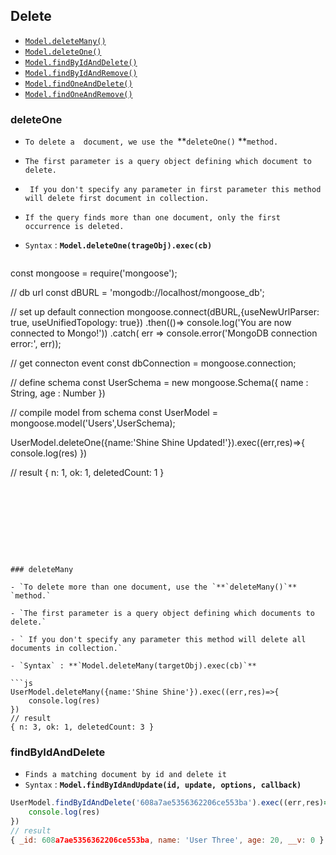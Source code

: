 ##                                                                                                                                                                                                                    Delete

- [`Model.deleteMany()`](https://mongoosejs.com/docs/api.html#model_Model.deleteMany)
- [`Model.deleteOne()`](https://mongoosejs.com/docs/api.html#model_Model.deleteOne)
- [`Model.findByIdAndDelete()`](https://mongoosejs.com/docs/api.html#model_Model.findByIdAndDelete)
- [`Model.findByIdAndRemove()`](https://mongoosejs.com/docs/api.html#model_Model.findByIdAndRemove)
- [`Model.findOneAndDelete()`](https://mongoosejs.com/docs/api.html#model_Model.findOneAndDelete)
- [`Model.findOneAndRemove()`](https://mongoosejs.com/docs/api.html#model_Model.findOneAndRemove)

  





### deleteOne

- `To delete a  document, we use the `**`deleteOne()` **`method.`

- `The first parameter is a query object defining which document to delete.`

- ` If you don't specify any parameter in first parameter this method will delete first document in collection.`

- `If the query finds more than one document, only the first occurrence is deleted.`

- `Syntax`  : **`Model.deleteOne(trageObj).exec(cb)`**

  ```js
const mongoose = require('mongoose');
  
  // db url
  const dBURL = 'mongodb://localhost/mongoose_db';
  
  // set up default connection
  mongoose.connect(dBURL,{useNewUrlParser: true, useUnifiedTopology: true})
      .then(()=> console.log('You are now connected to Mongo!'))
      .catch( err => console.error('MongoDB connection error:', err));
  
  // get connecton event
  const dbConnection = mongoose.connection;
  
  // define schema
  const UserSchema = new mongoose.Schema({
      name : String,
      age : Number
  })
  
  // compile model from schema
  const UserModel = mongoose.model('Users',UserSchema);
  
  UserModel.deleteOne({name:'Shine Shine Updated!'}).exec((err,res)=>{
      console.log(res)
  })
  
  // result
  { n: 1, ok: 1, deletedCount: 1 }
  ```
  
  
  
  
  
  



### deleteMany

- `To delete more than one document, use the `**`deleteMany()`** `method.`

- `The first parameter is a query object defining which documents to delete.`

- ` If you don't specify any parameter this method will delete all documents in collection.`

- `Syntax` : **`Model.deleteMany(targetObj).exec(cb)`**

  ```js
UserModel.deleteMany({name:'Shine Shine'}).exec((err,res)=>{
      console.log(res)
  })
  // result
  { n: 3, ok: 1, deletedCount: 3 }
  ```
  
  
  
  



### findByIdAndDelete

- `Finds a matching document by id and delete it`
- `Syntax` : **`Model.findByIdAndUpdate(id, update, options, callback)`**

```js
UserModel.findByIdAndDelete('608a7ae5356362206ce553ba').exec((err,res)=>{
    console.log(res)
})
// result
{ _id: 608a7ae5356362206ce553ba, name: 'User Three', age: 20, __v: 0 }
```












